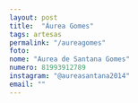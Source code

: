 ```yaml
---
layout: post
title:  "Áurea Gomes"
tags: artesas
permalink: "/aureagomes"
foto:
nome: "Aurea de Santana Gomes"
numero: 81993912789
instagram: "@aureasantana2014"
email: ""
---
```



  
